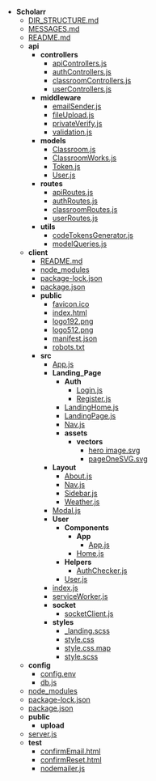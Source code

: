 - __Scholarr__
   - [DIR\_STRUCTURE.md](DIR_STRUCTURE.md)
   - [MESSAGES.md](MESSAGES.md)
   - [README.md](README.md)
   - __api__
     - __controllers__
       - [apiControllers.js](api/controllers/apiControllers.js)
       - [authControllers.js](api/controllers/authControllers.js)
       - [classroomControllers.js](api/controllers/classroomControllers.js)
       - [userControllers.js](api/controllers/userControllers.js)
     - __middleware__
       - [emailSender.js](api/middleware/emailSender.js)
       - [fileUpload.js](api/middleware/fileUpload.js)
       - [privateVerify.js](api/middleware/privateVerify.js)
       - [validation.js](api/middleware/validation.js)
     - __models__
       - [Classroom.js](api/models/Classroom.js)
       - [ClassroomWorks.js](api/models/ClassroomWorks.js)
       - [Token.js](api/models/Token.js)
       - [User.js](api/models/User.js)
     - __routes__
       - [apiRoutes.js](api/routes/apiRoutes.js)
       - [authRoutes.js](api/routes/authRoutes.js)
       - [classroomRoutes.js](api/routes/classroomRoutes.js)
       - [userRoutes.js](api/routes/userRoutes.js)
     - __utils__
       - [codeTokensGenerator.js](api/utils/codeTokensGenerator.js)
       - [modelQueries.js](api/utils/modelQueries.js)
   - __client__
     - [README.md](client/README.md)
     - [node\_modules](client/node_modules)
     - [package\-lock.json](client/package-lock.json)
     - [package.json](client/package.json)
     - __public__
       - [favicon.ico](client/public/favicon.ico)
       - [index.html](client/public/index.html)
       - [logo192.png](client/public/logo192.png)
       - [logo512.png](client/public/logo512.png)
       - [manifest.json](client/public/manifest.json)
       - [robots.txt](client/public/robots.txt)
     - __src__
       - [App.js](client/src/App.js)
       - __Landing\_Page__
         - __Auth__
           - [Login.js](client/src/Landing_Page/Auth/Login.js)
           - [Register.js](client/src/Landing_Page/Auth/Register.js)
         - [LandingHome.js](client/src/Landing_Page/LandingHome.js)
         - [LandingPage.js](client/src/Landing_Page/LandingPage.js)
         - [Nav.js](client/src/Landing_Page/Nav.js)
         - __assets__
           - __vectors__
             - [hero image.svg](client/src/Landing_Page/assets/vectors/hero%20image.svg)
             - [pageOneSVG.svg](client/src/Landing_Page/assets/vectors/pageOneSVG.svg)
       - __Layout__
         - [About.js](client/src/Layout/About.js)
         - [Nav.js](client/src/Layout/Nav.js)
         - [Sidebar.js](client/src/Layout/Sidebar.js)
         - [Weather.js](client/src/Layout/Weather.js)
       - [Modal.js](client/src/Modal.js)
       - __User__
         - __Components__
           - __App__
             - [App.js](client/src/User/Components/App/App.js)
           - [Home.js](client/src/User/Components/Home.js)
         - __Helpers__
           - [AuthChecker.js](client/src/User/Helpers/AuthChecker.js)
         - [User.js](client/src/User/User.js)
       - [index.js](client/src/index.js)
       - [serviceWorker.js](client/src/serviceWorker.js)
       - __socket__
         - [socketClient.js](client/src/socket/socketClient.js)
       - __styles__
         - [\_landing.scss](client/src/styles/_landing.scss)
         - [style.css](client/src/styles/style.css)
         - [style.css.map](client/src/styles/style.css.map)
         - [style.scss](client/src/styles/style.scss)
   - __config__
     - [config.env](config/config.env)
     - [db.js](config/db.js)
   - [node\_modules](node_modules)
   - [package\-lock.json](package-lock.json)
   - [package.json](package.json)
   - __public__
     - __upload__
   - [server.js](server.js)
   - __test__
     - [confirmEmail.html](test/confirmEmail.html)
     - [confirmReset.html](test/confirmReset.html)
     - [nodemailer.js](test/nodemailer.js)

